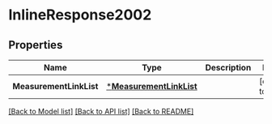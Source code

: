 # InlineResponse2002

## Properties
Name | Type | Description | Notes
------------ | ------------- | ------------- | -------------
**MeasurementLinkList** | [***MeasurementLinkList**](MeasurementLinkList.md) |  | [default to null]

[[Back to Model list]](../README.md#documentation-for-models) [[Back to API list]](../README.md#documentation-for-api-endpoints) [[Back to README]](../README.md)


